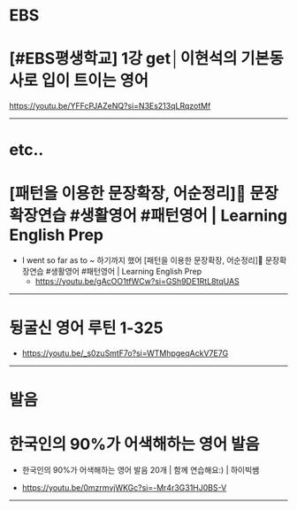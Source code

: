 # EBS

# [#EBS평생학교] 1강 get│이현석의 기본동사로 입이 트이는 영어 

https://youtu.be/YFFcPJAZeNQ?si=N3Es213qLRqzotMf


<hr>

# etc..

# [패턴을 이용한 문장확장, 어순정리]💚 문장확장연습 #생활영어 #패턴영어 | Learning English Prep

- I went so far as to ~ 하기까지 했어 [패턴을 이용한 문장확장, 어순정리]💚 문장확장연습 #생활영어 #패턴영어 | Learning English Prep
  - https://youtu.be/gAcOO1tfWCw?si=GSh9DE1RtL8tqUAS

<hr>

# 뒹굴신 영어 루틴 1-325
- https://youtu.be/_s0zuSmtF7o?si=WTMhpgeqAckV7E7G


<hr>

# 발음

# 한국인의 90%가 어색해하는 영어 발음

- 한국인의 90%가 어색해하는 영어 발음 20개 | 함께 연습해요:) | 하이빅쌤

- https://youtu.be/0mzrmvjWKGc?si=-Mr4r3G31HJ0BS-V



<hr>